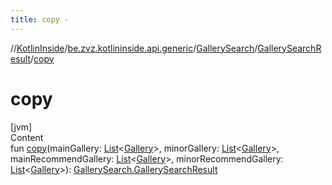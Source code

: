 ```yaml
---
title: copy -
---
```

//[KotlinInside](../../../index.md)/[be.zvz.kotlininside.api.generic](../../index.md)/[GallerySearch](../index.md)/[GallerySearchResult](index.md)/[copy](copy.md)



# copy  
[jvm]  
Content  
fun [copy](copy.md)(mainGallery: [List](https://kotlinlang.org/api/latest/jvm/stdlib/kotlin.collections/-list/index.html)<[Gallery](../../../be.zvz.kotlininside.api.type/-gallery/index.md)>, minorGallery: [List](https://kotlinlang.org/api/latest/jvm/stdlib/kotlin.collections/-list/index.html)<[Gallery](../../../be.zvz.kotlininside.api.type/-gallery/index.md)>, mainRecommendGallery: [List](https://kotlinlang.org/api/latest/jvm/stdlib/kotlin.collections/-list/index.html)<[Gallery](../../../be.zvz.kotlininside.api.type/-gallery/index.md)>, minorRecommendGallery: [List](https://kotlinlang.org/api/latest/jvm/stdlib/kotlin.collections/-list/index.html)<[Gallery](../../../be.zvz.kotlininside.api.type/-gallery/index.md)>): [GallerySearch.GallerySearchResult](index.md)  



